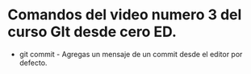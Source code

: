 # Comandos del video numero 3 del curso GIt desde cero ED.

* git commit  - Agregas un mensaje de un commit desde el editor por defecto.
  
